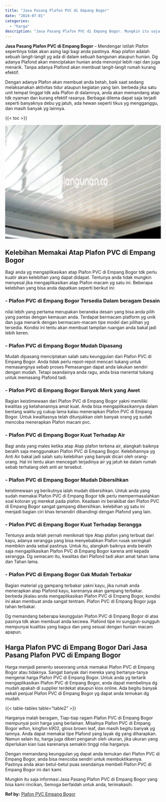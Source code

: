 ```yaml
---
title: "Jasa Pasang Plafon PVC di Empang Bogor"
date: "2024-07-01"
categories: 
  - "harga"
description: "Jasa Pasang Plafon PVC di Empang Bogor. Mungkin itu saja informasi Jasa Pasang Plafon PVC di Empang Bogor yang bisa kami rincikan, Semoga berfaidah untuk and..."
---
```


**Jasa Pasang Plafon PVC di Empang Bogor** – Mendengar istilah Plafon sepertinya tidak akan asing lagi bagi anda pastinya. Atap plafon adalah sebuah langit-langit yg ada di dalam sebuah bangunan ataupun hunian. Dg adanya Plafond akan menciptakan hunian anda menonjol lebih rapi dan juga menarik. Tanpa adanya Plafond akan membuat langit-langit rumah kurang efektif.

Dengan adanya Plafon akan membuat anda betah, baik saat sedang melaksanakan aktivitas tidur ataupun kegiatan yang lain. berbeda jika satu unit tempat tinggal tdk ada Plafon di dalamnya, anda akan memandang atap tdk nyaman dan kurang efektif rasanya. Berbagai dilema dapat saja terjadi seperti banyaknya debu yg jatuh, ada hewan seperti tikus yg mengganggu, dan masih banyak yg lainnya.

{{< toc >}}

![Jasa Pasang Plafon PVC di Empang Bogor](/images/flafond-pvc-murah09.png)

## Kelebihan Memakai Atap Plafon PVC di Empang Bogor

Bagi anda yg mengaplikasikan atap Plafon PVC di Empang Bogor tdk perlu kuatir akan kelebihan yang dapat didapat. Tentunya anda tidak mungkin menyesal jika mengaplikasikan atap Plafon macam yg satu ini. Beberapa kelebihan yang bisa anda dapatkan seperti berikut ini:

### \- Plafon PVC di Empang Bogor Tersedia Dalam beragam Desain

nilai lebih yang pertama merupakan beraneka desain yang bisa anda pilih yang pantas dengan kemauan anda. Terdapat bermacam platform yg unik dan juga menarik dengan bermacam-macam tipe model dan pilihan yg tersedia. Kondisi ini tentu akan membuat tampilan ruangan anda bakal jadi lebih keren.

### \- Plafon PVC di Empang Bogor Mudah Dipasang

Mudah dipasang menciptakan salah satu keunggulan dari Plafon PVC di Empang Bogor. Anda tidak perlu repot-repot mencari tukang untuk memasangnya sebab proses Pemasangan dapat anda lakukan sendiri dengan mudah. Tetapi seandainya anda ragu, anda bisa merental tukang untuk memasang Plafond tadi.

### \- Plafon PVC di Empang Bogor Banyak Merk yang Awet

Bagian keistimewaan dari Plafon PVC di Empang Bogor yakni memiliki kwalitas yg ketahanannya amat kuat. Anda bisa mengaplikasikannya dalam bentang waktu yg cukup lama kalau menerapkan Plafon PVC di Empang Bogor. Untuk kwalitasnya telah ditunjukkan oleh banyak orang yg sudah mencoba menerapkan Plafon macam pvc.

### \- Plafon PVC di Empang Bogor Kuat Terhadap Air

Bagi anda yang males ketika atap Atap plafon terkena air, alangkah baiknya beralih saja menggunakan Plafon PVC di Empang Bogor. Kelebihannya yg Anti Air bakal jadi salah satu kelebihan yang banyak dicari oleh orang-orang. Hal ini tentu akan mencegah terjadinya air yg jatuh ke dalam rumah sebab terhalang oleh anti air tersebut.

### \- Plafon PVC di Empang Bogor Mudah Dibersihkan

keistimewaan yg berikutnya ialah mudah dibersihkan. Untuk anda yang sudah memakai Plafon PVC di Empang Bogor tdk perlu mempermasalahkan soal kotoran yg merekat pada plafon. Keadaan ini berakibat dari Plafon PVC di Empang Bogor sangat gampang dibersihkan. kelebihan yg satu ini menjadi bagian ciri khas tersendiri dibandingi dengan Plafond yang lain.

### \- Plafon PVC di Empang Bogor Kuat Terhadap Serangga

Tentunya anda telah pernah menikmati tipe Atap plafon yang terbuat dari kayu, adanya serangga yang bisa menyebabkan Plafon rusak seringkali membikin anda sebal pastinya. Untuk itu, alangkah baiknya anda beralih saja mengaplikasikan Plafon PVC di Empang Bogor karena anti kepada serangga. Dg semacam itu, kwalitas dari Plafond tadi akan amat tahan lama dan Tahan lama.

### \- Plafon PVC di Empang Bogor Gak Mudah Terbakar

Bagian material yg gampang terbakar yakni kayu, jika rumah anda menerapkan atap Plafond kayu, karenanya akan gampang terbakar. berbeda jikalau anda mengaplikasikan Plafon PVC di Empang Bogor, kondisi ini akan membuat anda sangat tentram. Plafon PVC di Empang Bogor juga tahan terbakar.

Dg memandang beberapa keunggulan Plafon PVC di Empang Bogor di atas pasinya tdk akan membuat anda kecewa. Plafond tipe ini sungguh-sungguh mempunyai kualitas yang bagus dan yang sesuai dengan hunian macam apapun.

## Harga Plafon PVC di Empang Bogor Dari Jasa Pasang Plafon PVC di Empang Bogor

Harga menjadi penentu seseorang untuk memakai Plafon PVC di Empang Bogor atau tidaknya. Sangat banyak dari mereka yang bertanya-tanya mengenai harga Plafon PVC di Empang Bogor. Untuk anda yg tertarik mengaplikasikan Plafon PVC di Empang Bogor, anda dapat membelinya dg mudah apakah di supplier terdekat ataupun kios online. Ada begitu banyak sekali penjual Plafon PVC di Empang Bogor yg dapat anda temukan dg mudah.

{{< table-tables table="table2" >}}

Harganya malah beragam, Tiap-tiap ragam Plafon PVC di Empang Bogor mempunyai poin harga yang berlainan. Misalnya Plafon PVC di Empang Bogor wifon, kingfon k902, gloss brown leaf, dan masih begitu banyak yg lainnya. Anda dapat memakai tipe Plafond yang layak dg yang diharapkan. Namun selain itu, harga juga diberi pengaruh oleh ukuran, jika ukuran yang diperlukan kian luas karenanya semakin tinggi nilai harganya.

Dengan memandang keunggulan yg dapat anda temukan dari Plafon PVC di Empang Bogor, anda bisa mencoba sendiri untuk membuktikannya. Pastinya anda akan betul-betul puas seandainya membeli Plafon PVC di Empang Bogor ini dari kami.

Mungkin itu saja informasi Jasa Pasang Plafon PVC di Empang Bogor yang bisa kami rincikan, Semoga berfaidah untuk anda, terimakasih.

**Ref by:** [Plafon PVC Empang Bogor](https://id.wikipedia.org/wiki/Plafon)
